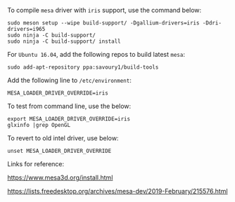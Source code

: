 
To compile `mesa` driver with `iris` support, use the command below:
```
sudo meson setup --wipe build-support/ -Dgallium-drivers=iris -Ddri-drivers=i965
sudo ninja -C build-support/
sudo ninja -C build-support/ install
```

For `Ubuntu 16.04`, add the following repos to build latest `mesa`:
```
sudo add-apt-repository ppa:savoury1/build-tools
```

Add the following line to ```/etc/environment```:

```
MESA_LOADER_DRIVER_OVERRIDE=iris
```

To test from command line, use the below:
```
export MESA_LOADER_DRIVER_OVERRIDE=iris
glxinfo |grep OpenGL
```
To revert to old intel driver, use below:
```
unset MESA_LOADER_DRIVER_OVERRIDE
```
Links for reference:

https://www.mesa3d.org/install.html

https://lists.freedesktop.org/archives/mesa-dev/2019-February/215576.html
